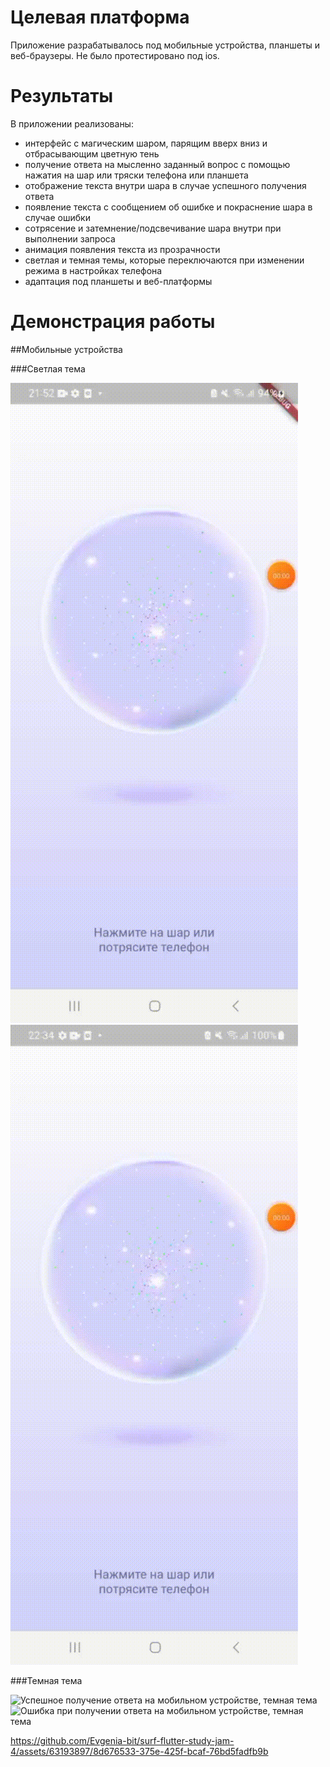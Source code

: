# Целевая платформа
Приложение разрабатывалось под мобильные устройства, планшеты и веб-браузеры. Не было протестировано под ios.

# Результаты
В приложении реализованы:
 - интерфейс с магическим шаром, парящим вверх вниз и отбрасывающим цветную тень
 - получение ответа на мысленно заданный вопрос с помощью нажатия на шар или тряски телефона или планшета
 - отображение текста внутри шара в случае успешного получения ответа
 - появление текста с сообщением об ошибке и покраснение шара в случае ошибки
 - сотрясение и затемнение/подсвечивание шара внутри при выполнении запроса 
 - анимация появления текста из прозрачности
 - светлая и темная темы, которые переключаются при изменении режима в настройках телефона
 - адаптация под планшеты и веб-платформы

# Демонстрация работы

##Мобильные устройства

###Светлая тема

![Успешное получение ответа на мобильном устройстве, светлая тема](assets/mobile/succes_light.gif)
![Ошибка при получении ответа на мобильном устройстве, светлая тема](assets/mobile/failed_light.gif)

###Темная тема

![Успешное получение ответа на мобильном устройстве, темная тема](assets/mobile/succes_dark.gif)
![Ошибка при получении ответа на мобильном устройстве, темная тема](assets/mobile/failed_dark.gif)



https://github.com/Evgenia-bit/surf-flutter-study-jam-4/assets/63193897/8d676533-375e-425f-bcaf-76bd5fadfb9b


